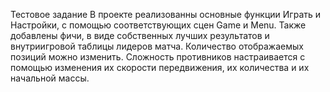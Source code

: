 Тестовое задание
В проекте реализованны основные функции Играть и Настройки, с помощью соответствующих сцен Game и Menu.
Также добавлены фичи, в виде собственных лучших результатов и внутриигровой таблицы лидеров матча.
Количество отображаемых позиций можно изменить. Сложность противников настраивается с помощью изменения
их скорости передвижения, их количества и их начальной массы.